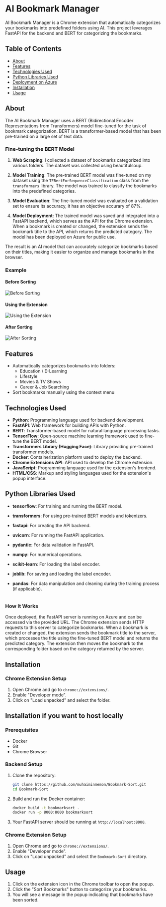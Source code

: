 # AI Bookmark Manager

AI Bookmark Manager is a Chrome extension that automatically categorizes your bookmarks into predefined folders using AI. This project leverages FastAPI for the backend and BERT for categorizing the bookmarks.

## Table of Contents

- [About](#about)
- [Features](#features)
- [Technologies Used](#technologies-used)
- [Python Libraries Used](#python-libraries-used)
- [Deployment on Azure](#deployment-on-azure)
- [Installation](#installation)
- [Usage](#usage)

## About

The AI Bookmark Manager uses a BERT (Bidirectional Encoder Representations from Transformers) model fine-tuned for the task of bookmark categorization. BERT is a transformer-based model that has been pre-trained on a large set of text data. 

### Fine-tuning the BERT Model

1. **Web Scraping**: I collected a dataset of bookmarks categorized into various folders. The dataset was collected using beautifulsoup.

4. **Model Training**: The pre-trained BERT model was fine-tuned on my dataset using the `TFBertForSequenceClassification` class from the `transformers` library. The model was trained to classify the bookmarks into the predefined categories.

5. **Model Evaluation**: The fine-tuned model was evaluated on a validation set to ensure its accuracy, it has an objective accurary of 87%.

6. **Model Deployment**: The trained model was saved and integrated into a FastAPI backend, which serves as the API for the Chrome extension. When a bookmark is created or changed, the extension sends the bookmark title to the API, which returns the predicted category. The model has been deployed on Azure for public use.

The result is an AI model that can accurately categorize bookmarks based on their titles, making it easier to organize and manage bookmarks in the browser.

### Example

#### Before Sorting
![Before Sorting](https://github.com/muhaiminmemon/Bookmark-Sort/blob/master/before%20sorting.png)

#### Using the Extension
![Using the Extension](https://github.com/muhaiminmemon/Bookmark-Sort/blob/master/using%20the%20ext.png)

#### After Sorting
![After Sorting](https://github.com/muhaiminmemon/Bookmark-Sort/blob/master/after%20the%20ext.png)

## Features

- Automatically categorizes bookmarks into folders:
  - Education / E-Learning
  - Lifestyle
  - Movies & TV Shows
  - Career & Job Searching
- Sort bookmarks manually using the context menu

## Technologies Used

- **Python**: Programming language used for backend development.
- **FastAPI**: Web framework for building APIs with Python.
- **BERT**: Transformer-based model for natural language processing tasks.
- **TensorFlow**: Open-source machine learning framework used to fine-tune the BERT model.
- **Transformers Library (Hugging Face)**: Library providing pre-trained transformer models.
- **Docker**: Containerization platform used to deploy the backend.
- **Chrome Extensions API**: API used to develop the Chrome extension.
- **JavaScript**: Programming language used for the extension's frontend.
- **HTML/CSS**: Markup and styling languages used for the extension's popup interface.

## Python Libraries Used

- **tensorflow**: For training and running the BERT model.
- **transformers**: For using pre-trained BERT models and tokenizers.
- **fastapi**: For creating the API backend.
- **uvicorn**: For running the FastAPI application.
- **pydantic**: For data validation in FastAPI.
- **numpy**: For numerical operations.
- **scikit-learn**: For loading the label encoder.
- **joblib**: For saving and loading the label encoder.
- **pandas**: For data manipulation and cleaning during the training process (if applicable).
  
    ```
### How It Works

Once deployed, the FastAPI server is running on Azure and can be accessed via the provided URL. The Chrome extension sends HTTP requests to this server to categorize bookmarks. When a bookmark is created or changed, the extension sends the bookmark title to the server, which processes the title using the fine-tuned BERT model and returns the predicted category. The extension then moves the bookmark to the corresponding folder based on the category returned by the server.

## Installation

### Chrome Extension Setup

1. Open Chrome and go to `chrome://extensions/`.
2. Enable "Developer mode".
3. Click on "Load unpacked" and select the folder.

## Installation if you want to host locally

### Prerequisites

- Docker
- Git
- Chrome Browser

### Backend Setup

1. Clone the repository:

    ```sh
    git clone https://github.com/muhaiminmemon/Bookmark-Sort.git
    cd Bookmark-Sort
    ```

2. Build and run the Docker container:

    ```sh
    docker build -t bookmarksort .
    docker run -p 8000:8000 bookmarksort
    ```

3. Your FastAPI server should be running at `http://localhost:8000`.

### Chrome Extension Setup

1. Open Chrome and go to `chrome://extensions/`.
2. Enable "Developer mode".
3. Click on "Load unpacked" and select the `Bookmark-Sort` directory.

## Usage

1. Click on the extension icon in the Chrome toolbar to open the popup.
2. Click the "Sort Bookmarks" button to categorize your bookmarks.
3. You will see a message in the popup indicating that bookmarks have been sorted.
